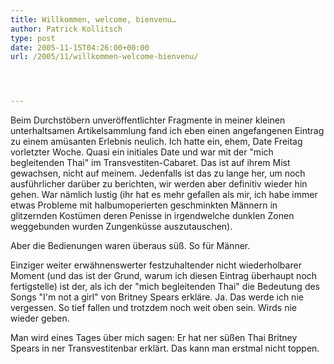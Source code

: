 ```yaml
---
title: Willkommen, welcome, bienvenu…
author: Patrick Kollitsch
type: post
date: 2005-11-15T04:26:00+00:00
url: /2005/11/willkommen-welcome-bienvenu/




---
```

Beim Durchstöbern unveröffentlichter Fragmente in meiner kleinen unterhaltsamen Artikelsammlung fand ich eben einen angefangenen Eintrag zu einem amüsanten Erlebnis neulich. Ich hatte ein, ehem, Date Freitag vorletzter Woche. Quasi ein initiales Date und war mit der "mich begleitenden Thai" im Transvestiten-Cabaret. Das ist auf ihrem Mist gewachsen, nicht auf meinem. Jedenfalls ist das zu lange her, um noch ausführlicher darüber zu berichten, wir werden aber definitiv wieder hin gehen. War nämlich lustig (ihr hat es mehr gefallen als mir, ich habe immer etwas Probleme mit halbumoperierten geschminkten Männern in glitzernden Kostümen deren Penisse in irgendwelche dunklen Zonen weggebunden wurden Zungenküsse auszutauschen).

Aber die Bedienungen waren überaus süß. So für Männer.

Einziger weiter erwähnenswerter festzuhaltender nicht wiederholbarer Moment (und das ist der Grund, warum ich diesen Eintrag überhaupt noch fertigstelle) ist der, als ich der "mich begleitenden Thai" die Bedeutung des Songs "I'm not a girl" von Britney Spears erkläre. Ja. Das werde ich nie vergessen. So tief fallen und trotzdem noch weit oben sein. Wirds nie wieder geben.

Man wird eines Tages über mich sagen: Er hat ner süßen Thai Britney Spears in ner Transvestitenbar erklärt. Das kann man erstmal nicht toppen.
